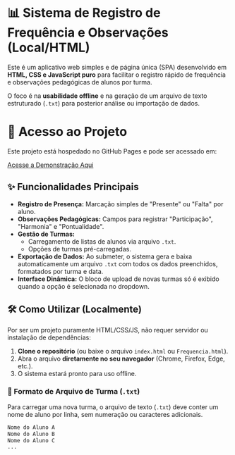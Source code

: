# 📊 Sistema de Registro de Frequência e Observações (Local/HTML)

Este é um aplicativo web simples e de página única (SPA) desenvolvido em **HTML, CSS e JavaScript puro** para facilitar o registro rápido de frequência e observações pedagógicas de alunos por turma.

O foco é na **usabilidade offline** e na geração de um arquivo de texto estruturado (`.txt`) para posterior análise ou importação de dados.

# 🚀 Acesso ao Projeto

Este projeto está hospedado no GitHub Pages e pode ser acessado em:

[Acesse a Demonstração Aqui](https://franciscoclaudio.github.io/Frequencia-Alunos/)

## ✨ Funcionalidades Principais

* **Registro de Presença:** Marcação simples de "Presente" ou "Falta" por aluno.
* **Observações Pedagógicas:** Campos para registrar "Participação", "Harmonia" e "Pontualidade".
* **Gestão de Turmas:**
    * Carregamento de listas de alunos via arquivo `.txt`.
    * Opções de turmas pré-carregadas.
* **Exportação de Dados:** Ao submeter, o sistema gera e baixa automaticamente um arquivo `.txt` com todos os dados preenchidos, formatados por turma e data.
* **Interface Dinâmica:** O bloco de upload de novas turmas só é exibido quando a opção é selecionada no dropdown.

## 🛠️ Como Utilizar (Localmente)

Por ser um projeto puramente HTML/CSS/JS, não requer servidor ou instalação de dependências:

1.  **Clone o repositório** (ou baixe o arquivo `index.html` ou `Frequencia.html`).
2.  Abra o arquivo **diretamente no seu navegador** (Chrome, Firefox, Edge, etc.).
3.  O sistema estará pronto para uso offline.

### 📝 Formato de Arquivo de Turma (`.txt`)

Para carregar uma nova turma, o arquivo de texto (`.txt`) deve conter um nome de aluno por linha, sem numeração ou caracteres adicionais.

```txt
Nome do Aluno A
Nome do Aluno B
Nome do Aluno C
...
